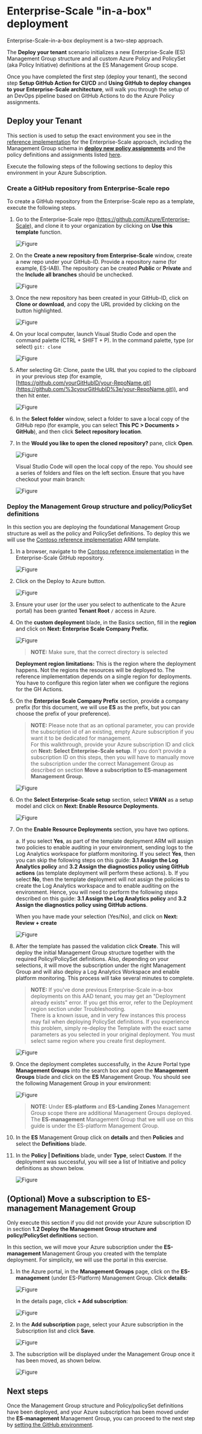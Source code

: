 # Enterprise-Scale "in-a-box" deployment

Enterprise-Scale-in-a-box deployment is a two-step approach.

The **Deploy your tenant** scenario initializes a new Enterprise-Scale (ES) Management Group structure and all custom Azure Policy and PolicySet (aka Policy Initiative) definitions at the ES Management Group scope.

Once you have completed the first step (deploy your tenant), the second step **Setup GitHub Action for CI/CD** and **Using GitHub to deploy changes to your Enterprise-Scale architecture**, will walk you through the setup of an DevOps pipeline based on GitHub Actions to do the Azure Policy assignments.

## Deploy your Tenant

This section is used to setup the exact environment you see in the [reference implementation](https://github.com/Azure/Enterprise-Scale/blob/main/docs/reference/contoso/Readme.md) for the Enterprise-Scale approach, including the Management Group schema in [**deploy new policy assignments**](https://github.com/Azure/Enterprise-Scale/blob/main/docs/Deploy/deploy-new-policy-assignment.md#deployment-artifact-overview) and the policy definitions and assignments listed [here](https://github.com/Azure/Enterprise-Scale/tree/main/azopsreference/3fc1081d-6105-4e19-b60c-1ec1252cf560/contoso/.AzState).

Execute the following steps of the following sections to deploy this environment in your Azure Subscription.

### Create a GitHub repository from Enterprise-Scale repo

To create a GitHub repository from the Enterprise-Scale repo as a template, execute the following steps.

1. Go to the Enterprise-Scale repo (https://github.com/Azure/Enterprise-Scale), and clone it to your organization by clicking on **Use this template** function.

    ![_Figure_](./media/wt-1.1-1.png)

2. On the **Create a new repository from Enterprise-Scale** window, create a new repo under your GitHub-ID. Provide a repository name (for example, ES-IAB). The repository can be created **Public** or **Private** and the **Include all branches** should be unchecked.

    ![_Figure_](./media/wt-1.1-2.png)

3. Once the new repository has been created in your GitHub-ID, click on **Clone or download**, and copy the URL provided by clicking on the button highlighted.

    ![_Figure_](./media/wt-1.1-3.png)

4. On your local computer, launch Visual Studio Code and open the command palette (CTRL + SHIFT + P). In the command palette, type (or select) ```git: clone```

    ![_Figure_](./media/wt-1.1-4.png)

5. After selecting Git: Clone, paste the URL that you copied to the clipboard in your previous step (for example, [https://github.com/yourGitHubID/your-RepoName.git](https://github.com/%3cyourGitHubID%3e/your-RepoName.git)), and then hit enter.

    ![_Figure_](./media/wt-1.1-5.png)

6. In the **Select folder** window, select a folder to save a local copy of the GitHub repo (for example, you can select **This PC > Documents > GitHub**), and then click **Select repository location**.

7. In the **Would you like to open the cloned repository?** pane, click **Open**.

    ![_Figure_](./media/wt-1.1-6.png)

    Visual Studio Code will open the local copy of the repo. You should see a series of folders and files on the left section. Ensure that you have checkout your main branch:

    ![_Figure_](./media/wt-1.1-7.png)

### Deploy the Management Group structure and policy/PolicySet definitions

In this section you are deploying the foundational Management Group structure as well as the policy and PolicySet definitions. To deploy this we will use the [Contoso reference implementation](https://github.com/Azure/Enterprise-Scale/blob/main/docs/reference/contoso/Readme.md)
ARM template.

1. In a browser, navigate to the [Contoso reference implementation](https://github.com/Azure/Enterprise-Scale/blob/main/docs/reference/contoso/Readme.md) in the Enterprise-Scale GitHub repository.

    ![_Figure_](./media/wt-1.2-1.png)

2. Click on the Deploy to Azure button.

    ![_Figure_](./media/wt-1.2-2.png)

3. Ensure your user (or the user you select to authenticate to the Azure portal) has been granted **Tenant Root** `/` access in Azure.

4. On the **custom deployment** blade, in the Basics section, fill in the **region** and click on **Next: Enterprise Scale Company Prefix.**

    ![_Figure_](./media/wt-1.2-3.png)

    > **NOTE:**
    > Make sure, that the correct directory is selected

    **Deployment region limitations:** This is the region where the deployment happens. Not the regions the resources will be deployed to. The reference implementation depends on a single region for deployments. You have to configure this region later when we configure the regions for the GH Actions.

5. On the **Enterprise Scale Company Prefix** section, provide a company prefix (for this document, we will use **ES** as the prefix, but you can choose the prefix of your preference).

    > **NOTE:**
    > Please note that as an optional parameter, you can provide the subscription id of an existing, empty Azure subscription if you want it to be dedicated for management.  
    > For this walkthrough, provide your Azure subscription ID and click on **Next: Select Enterprise-Scale setup**. If you don't provide a subscription ID on this steps, then you will have to manually move the subscription under the correct Management Group as described on section **Move a subscription to ES-management Management Group.**

    ![_Figure_](./media/wt-1.2-4.png)

6. On the **Select Enterprise-Scale setup** section, select **VWAN** as a setup model and click on **Next: Enable Resource Deployments**.

    ![_Figure_](./media/wt-1.2-5.png)

7. On the **Enable Resource Deployments** section, you have two options.

    a. If you select **Yes**, as part of the template deployment ARM will assign two policies to enable auditing in your environment, sending logs to the Log Analytics workspace for platform monitoring. If you select **Yes**, then you can skip the following steps on this guide: **3.1 Assign the Log Analytics policy** and **3.2 Assign the diagnostics policy using GitHub actions** (as template deployment will perform these actions).
    b. If you select **No**, then the template deployment will not assign the policies to create the Log Analytics workspace and to enable auditing on the environment. Hence, you will need to perform the following steps described on this guide: **3.1 Assign the Log Analytics policy** and **3.2 Assign the diagnostics policy using GitHub actions**.

    When you have made your selection (Yes/No), and click on **Next: Review + create**

    ![_Figure_](./media/wt-1.2-6.png)

8. After the template has passed the validation click **Create**. This will deploy the initial Management Group structure together with the required Policy/PolicySet definitions. Also, depending on your selections, it will move the subscription under the right Management Group and will also deploy a Log Analytics Workspace and enable platform monitoring. This process will take several minutes to complete.

    > **NOTE:**
    > If you've done previous Enterprise-Scale in-a-box deployments on this AAD tenant, you may get an "Deployment already exists" error. If you get this error, refer to the Deployment region section under Troubleshooting.  
    > There is a known issue, and in very few instances this process may fail when deploying PolicySet definitions. If you experience this problem, simply re-deploy the Template with the exact same parameters as you selected in your original deployment. You must select same region where you create first deployment.

    ![_Figure_](./media/wt-1.2-7.png)

9. Once the deployment completes successfully, in the Azure Portal type **Management Groups** into the search box and open the **Management Groups** blade and click on the **ES** Management Group. You should see the following Management Group in your environment:

    ![_Figure_](./media/wt-1.2-8.png)

    > **NOTE:**
    > Under **ES-platform** and **ES-Landing Zones** Management Group scope there are additional Management Groups deployed. The **ES-management** Management Group that we will use on this guide is under the ES-platform Management Group.

10. In the **ES** Management Group click on **details** and then **Policies** and select the **Definitions** blade.

11. In the **Policy | Definitions** blade, under **Type**, select **Custom**. If the deployment was successful, you will see a list of Initiative and policy definitions as shown below.

    ![_Figure_](./media/wt-1.2-9.png)

## (Optional) Move a subscription to ES-management Management Group

Only execute this section if you did not provide your Azure subscription ID in section **1.2 Deploy the Management Group structure and policy/PolicySet definitions** section.

In this section, we will move your Azure subscription under the **ES-management** Management Group you created with the template deployment. For simplicity, we will use the portal in this exercise.

1. In the Azure portal, in the **Management Groups** page, click on the **ES-management** (under ES-Platform) Management Group. Click **details**:

    ![_Figure_](./media/wt-1.3-1.png)

    In the details page, click **+ Add subscription**:

    ![_Figure_](./media/wt-1.3-2.png)

2. In the **Add subscription** page, select your Azure subscription in the Subscription list and click **Save**.

    ![_Figure_](./media/wt-1.3-3.png)

3. The subscription will be displayed under the Management Group once it has been moved, as shown below.

    ![_Figure_](./media/wt-1.3-4.png)

## Next steps

Once the Management Group structure and Policy/policySet definitions have been deployed, and your Azure subscription has been moved under the **ES-management** Management Group, you can proceed to the next step by [setting the GitHub environment](./setup-git-cicd.md).
